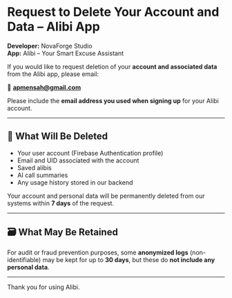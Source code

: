 # Request to Delete Your Account and Data – Alibi App

**Developer:** NovaForge Studio  
**App:** Alibi – Your Smart Excuse Assistant

If you would like to request deletion of your **account and associated data** from the Alibi app, please email:

📧 **apmensah@gmail.com**

Please include the **email address you used when signing up** for your Alibi account.

---

## 🔐 What Will Be Deleted
- Your user account (Firebase Authentication profile)
- Email and UID associated with the account
- Saved alibis
- AI call summaries
- Any usage history stored in our backend

Your account and personal data will be permanently deleted from our systems within **7 days** of the request.

---

## 🗃️ What May Be Retained
For audit or fraud prevention purposes, some **anonymized logs** (non-identifiable) may be kept for up to **30 days**, but these do **not include any personal data**.

---

Thank you for using Alibi.
